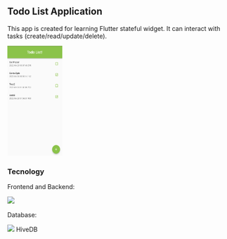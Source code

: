 ## Todo List Application

This app is created for learning Flutter stateful widget. It can interact with tasks (create/read/update/delete).

<img src="assets\images\todoApp.png" alt="todo app picture" width="125px" height="250px">

### Tecnology
<p>Frontend and Backend:</p> <div> <img src="https://user-images.githubusercontent.com/25181517/186150365-da1eccce-6201-487c-8649-45e9e99435fd.png" width="30"/> </div>

<p>Database:</p> <div> <img src="https://avatars.githubusercontent.com/u/55202745?s=200&v=4" width="30"/> HiveDB</div>
